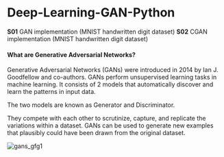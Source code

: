# Deep-Learning-GAN-Python

**S01** GAN implementation (MNIST handwritten digit dataset)
**S02** CGAN implementation (MNIST handwritten digit dataset)

#### What are Generative Adversarial Networks?

Generative Adversarial Networks (GANs) were introduced in 2014 by Ian J. Goodfellow and co-authors. GANs perform unsupervised learning tasks in machine learning. It consists of 2 models that automatically discover and learn the patterns in input data. 

The two models are known as Generator and Discriminator.

They compete with each other to scrutinize, capture, and replicate the variations within a dataset. GANs can be used to generate new examples that plausibly could have been drawn from the original dataset.


![gans_gfg1](https://user-images.githubusercontent.com/32439156/171411259-b517553c-fa36-475c-8beb-7d8ed58debbd.jpg)
